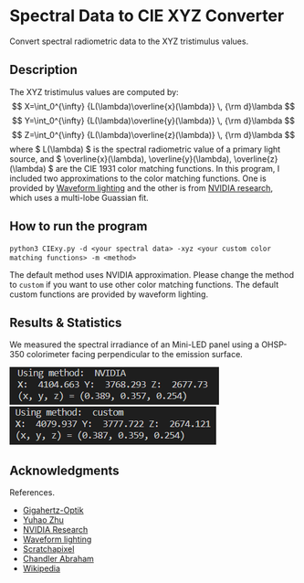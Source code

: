 # Spectral Data to CIE XYZ Converter

Convert spectral radiometric data to the XYZ tristimulus values.

## Description

The XYZ tristimulus values are computed by:
$$ X=\int_0^{\infty} {L(\lambda)\overline{x}(\lambda)} \, {\rm d}\lambda $$
$$ Y=\int_0^{\infty} {L(\lambda)\overline{y}(\lambda)} \, {\rm d}\lambda $$
$$ Z=\int_0^{\infty} {L(\lambda)\overline{z}(\lambda)} \, {\rm d}\lambda $$
where $ L(\lambda) $ is the spectral radiometric value of a primary light source, and $ \overline{x}(\lambda), \overline{y}(\lambda), \overline{z}(\lambda) $ are the CIE 1931 color matching functions.
In this program, I included two approximations to the color matching functions. One is provided by [Waveform lighting](https://www.waveformlighting.com/tech/color-matching-function-x-y-z-values-by-wavelength-csv-excel-format) and the other is from [NVIDIA research](https://jcgt.org/published/0002/02/01/paper.pdf), which uses a multi-lobe Guassian fit.

## How to run the program

```
python3 CIExy.py -d <your spectral data> -xyz <your custom color matching functions> -m <method>
```

The default method uses NVIDIA approximation. Please change the method to `custom` if you want to use other color matching functions. The default custom functions are provided by waveform lighting.

## Results & Statistics

We measured the spectral irradiance of an Mini-LED panel using a OHSP-350 colorimeter facing perpendicular to the emission surface.

![NVIDIA](./results/NVIDIA.png)
![Waveform lighting](./results/Waveform_lighting.png)

## Acknowledgments

References.

- [Gigahertz-Optik](https://www.gigahertz-optik.com/en-us/service-and-support/knowledge-base/basics-light-measurement/light-color/colorimetry/)
- [Yuhao Zhu](http://yuhaozhu.com/blog/cmf.html)
- [NVIDIA Research](https://research.nvidia.com/publication/2013-07_simple-analytic-approximations-cie-xyz-color-matching-functions)
- [Waveform lighting](https://www.waveformlighting.com/tech/color-matching-function-x-y-z-values-by-wavelength-csv-excel-format)
- [Scratchapixel](https://www.scratchapixel.com/lessons/digital-imaging/colors/color-space)
- [Chandler Abraham](https://medium.com/hipster-color-science/a-beginners-guide-to-colorimetry-401f1830b65a)
- [Wikipedia](https://en.wikipedia.org/wiki/CIE_1931_color_space)
